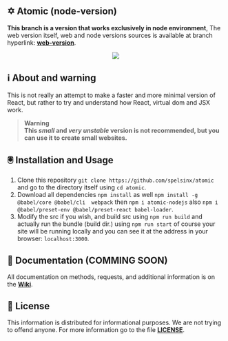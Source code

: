 ## ✡️ Atomic (node-version)
**This branch is a version that works exclusively in node environment**, The web version itself, web and node versions sources is available at branch hyperlink: **[web-version](https://github.com/spelsinx/atomic/tree/web-version)**.
<p align="center">
<img src="https://img.shields.io/badge/Contributions-Welcome-brightgreen.svg?style=flat"></img>
</p>


## ℹ️ About and warning
This is not really an attempt to make a faster and more minimal version of React, but rather to try and understand how React, virtual dom and JSX work.
> **Warning** <br>
> **This _small_ and _very unstable_ version is not recommended, but you can use it to create small websites.**


## 🖲️ Installation and Usage
1. Clone this repository 
```git clone https://github.com/spelsinx/atomic``` and go to the directory itself using ```cd atomic```.
2. Download all dependencies ```npm install``` as well ```npm install -g @babel/core @babel/cli  webpack``` then ```npm i atomic-nodejs``` also ```npm i @babel/preset-env @babel/preset-react babel-loader```.
3. Modify the src if you wish, and build src using ```npm run build``` and actually run the bundle (build dir.) using ```npm run start``` of course your site will be running locally and you can see it at the address in your browser: ```localhost:3000```.

## 📁 Documentation (COMMING SOON)

All documentation on methods, requests, and additional information is on the **[Wiki](https://github.com/spelsinx/atomic/wiki)**.

## 📃 License 

This information is distributed for informational purposes. We are not trying to offend anyone. For more information go to the file **[LICENSE](https://github.com/spelsinx/atomic/blob/node-version/LICENSE)**. 

